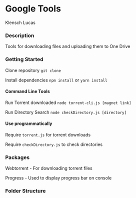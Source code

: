 # Google Tools
Klensch Lucas

### Description 
Tools for downloading files and uploading them to One Drive

### Getting Started
Clone repository  `git clone `

Install dependencies `npm install` or `yarn install`

#### Command Line Tools
Run Torrent downloaded `node torrent-cli.js [magnet link]`

Run Directory Search `node checkDirectory.js [directory]`

#### Use programmatically
Require `torrent.js` for torrent downloads

Require `checkDirectory.js` to check directories 

### Packages
Webtorrent - For downloading torrent files

Progress - Used to display progress bar on console

### Folder Structure
```$xslt


```